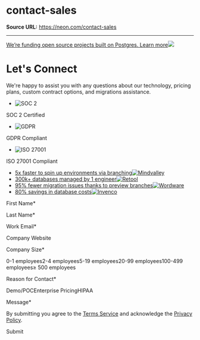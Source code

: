 # contact-sales

**Source URL:** https://neon.com/contact-sales

---

[We’re funding open source projects built on Postgres. Learn more![](/_next/static/svgs/9ee958f8b2be7694e4ce9140c14df68e.svg)](https://neon.com/programs/open-source)

# Let's Connect

We're happy to assist you with any questions about our technology, pricing plans, custom contract options, and migrations assistance.

  * ![SOC 2](/_next/static/svgs/91b2dafb626bb154ecb98d4d036f1f82.svg)

SOC 2 Certified

  * ![GDPR](/_next/static/svgs/6ae7bae84c2e35e4c37dc2bbdd159035.svg)

GDPR Compliant

  * ![ISO 27001](/_next/static/svgs/20bfcb36676c5cab6b096fa65793de73.svg)

ISO 27001 Compliant




  * [5x faster to spin up environments via branching![Mindvalley](/_next/static/svgs/54ea536069ed09c5e4ebe90507e233c2.svg)](/blog/how-mindvalley-minimizes-time-to-launch-with-neon-branches)
  * [300k+ databases managed by 1 engineer![Retool](/_next/static/svgs/220481499a831299ac2e4125ebc713ca.svg)](/blog/how-retool-uses-retool-and-the-neon-api-to-manage-300k-postgres-databases)
  * [95% fewer migration issues thanks to preview branches![Wordware](/_next/static/svgs/c5a79b79b0a48e6b09aeab4fe5c1b18b.svg)](/blog/building-ai-agents-just-got-faster-with-wordware-and-neon)
  * [80% savings in database costs![Invenco](/_next/static/svgs/24c4c1d1440e05324c4a458c9d8a5c80.svg)](/blog/why-invenco-migrated-from-aurora-serverless-v2-to-neon)



First Name*

Last Name*

Work Email*

Company Website

Company Size*

0-1 employees2-4 employees5-19 employees20-99 employees100-499 employees≥ 500 employees

Reason for Contact*

Demo/POCEnterprise PricingHIPAA

Message*

By submitting you agree to the [Terms Service](/terms-of-service) and acknowledge the [Privacy Policy](/privacy-policy).

Submit